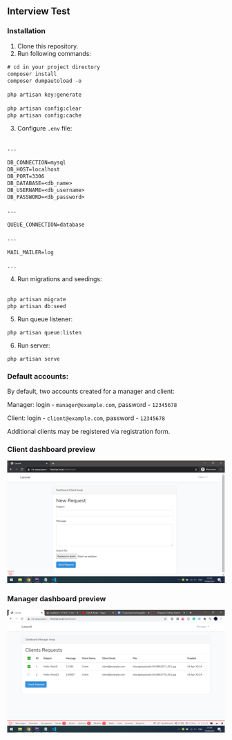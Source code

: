 ## Interview Test

### Installation

1. Clone this repository.
2. Run following commands:

```shell script
# cd in your project directory
composer install
composer dumpautoload -o

php artisan key:generate

php artisan config:clear
php artisan config:cache
```

3. Configure `.env` file:
```text

...

DB_CONNECTION=mysql
DB_HOST=localhost
DB_PORT=3306
DB_DATABASE=<db_name>
DB_USERNAME=<db_username>
DB_PASSWORD=<db_password>

...

QUEUE_CONNECTION=database

...

MAIL_MAILER=log

...

```

4. Run migrations and seedings:

```shell script

php artisan migrate
php artisan db:seed

```

5. Run queue listener:

```shell script
php artisan queue:listen
```

6. Run server:

```shell script
php artisan serve
```

### Default accounts:

By default, two accounts created for a manager and client:

Manager: login - `manager@example.com`, password - `12345678`

Client: login - `client@example.com`, password - `12345678`

Additional clients may be registered via registration form.

### Client dashboard preview

![Client Dashboard](/blob/assets/client-dashboard.png?raw=true)

### Manager dashboard preview

![Manager Dashboard](/blob/assets/manager-dashboard.png?raw=true)


